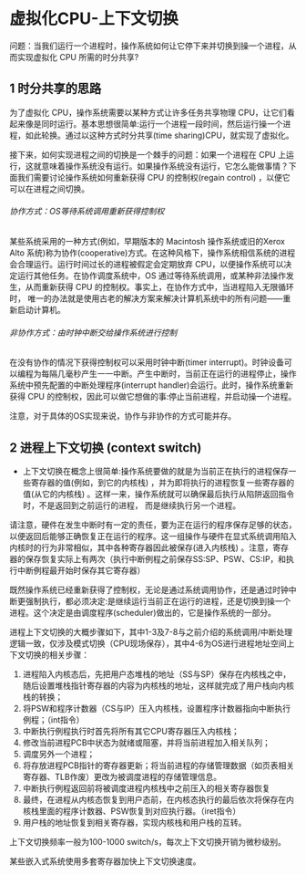 ﻿# 虚拟化CPU-上下文切换

问题：当我们运行一个进程时，操作系统如何让它停下来并切换到操一个进程，从而实现虚拟化 CPU 所需的时分共享?

## 1 时分共享的思路 ##

为了虚拟化 CPU，操作系统需要以某种方式让许多任务共享物理 CPU，让它们看起来像是同时运行。基本思想很简单:运行一个进程一段时间，然后运行操一个进程，如此轮换。通过以这种方式时分共享(time sharing)CPU，就实现了虚拟化。

接下来，如何实现进程之间的切换是一个棘手的问题：如果一个进程在 CPU 上运行，这就意味着操作系统没有运行。如果操作系统没有运行，它怎么能做事情？下面我们需要讨论操作系统如何重新获得 CPU 的控制权(regain control) ，以便它可以在进程之间切换。

###### 协作方式：OS等待系统调用重新获得控制权 ######

某些系统采用的一种方式(例如，早期版本的 Macintosh 操作系统或旧的Xerox Alto 系统)称为协作(cooperative)方式。在这种风格下，操作系统相信系统的进程会合理运行。运行时间过长的进程被假定会定期放弃 CPU，以便操作系统可以决定运行其他任务。在协作调度系统中，OS 通过等待系统调用，或某种非法操作发生，从而重新获得 CPU 的控制权。事实上，在协作方式中，当进程陷入无限循环时， 唯一的办法就是使用古老的解决方案来解决计算机系统中的所有问题——重新启动计算机。

###### 非协作方式：由时钟中断交给操作系统进行控制 ######

在没有协作的情况下获得控制权可以采用时钟中断(timer interrupt)。时钟设备可以编程为每隔几毫秒产生一一中断。产生中断时，当前正在运行的进程停止，操作系统中预先配置的中断处理程序(interrupt handler)会运行。此时，操作系统重新获得 CPU 的控制权，因此可以做它想做的事:停止当前进程，并启动操一个进程。

注意，对于具体的OS实现来说，协作与非协作的方式可能并存。

## 2 进程上下文切换 (context switch)  ##

* 上下文切换在概念上很简单:操作系统要做的就是为当前正在执行的进程保存一些寄存器的值(例如，到它的内核栈) ，并为即将执行的进程恢复一些寄存器的值(从它的内核栈) 。这样一来，操作系统就可以确保最后执行从陷阱返回指令时，不是返回到之前运行的进程， 而是继续执行另一个进程。 

请注意，硬件在发生中断时有一定的责任，要为正在运行的程序保存足够的状态，以便返回后能够正确恢复正在运行的程序。这一组操作与硬件在显式系统调用陷入内核时的行为非常相似，其中各种寄存器因此被保存(进入内核栈) 。注意，寄存器的保存恢复实际上有两次（执行中断例程之前保存SS:SP、PSW、CS:IP，和执行中断例程最开始时保存其它寄存器）

既然操作系统已经重新获得了控制权，无论是通过系统调用协作，还是通过时钟中断更强制执行，都必须决定:是继续运行当前正在运行的进程，还是切换到操一个进程。这个决定是由调度程序(scheduler)做出的，它是操作系统的一部分。

进程上下文切换的大概步骤如下，其中1-3及7-8与之前介绍的系统调用/中断处理逻辑一致，仅涉及模式切换（CPU现场保存），其中4-6为OS进行进程地址空间上下文切换的相关步骤：

1. 进程陷入内核态后，先把用户态堆栈的地址（SS与SP）保存在内核栈之中，随后设置堆栈指针寄存器的内容为内核栈的地址，这样就完成了用户栈向内核栈的转换；
2. 将PSW和程序计数器（CS与IP）压入内核栈，设置程序计数器指向中断执行例程；（int指令）
3. 中断执行例程执行时首先将所有其它CPU寄存器压入内核栈；
4. 修改当前进程PCB中状态为就绪或阻塞，并将当前进程加入相关队列；
5. 调度另外一个进程；
6. 将存放进程PCB指针的寄存器更新；将当前进程的存储管理数据（如页表相关寄存器、TLB作废）更改为被调度进程的存储管理信息。
7. 中断执行例程返回前将被调度进程内核栈中之前压入的相关寄存器恢复
8. 最终，在进程从内核态恢复到用户态前，在内核态执行的最后依次将保存在内核栈里面的程序计数器、PSW恢复到对应执行器。（iret指令）
9. 用户栈的地址恢复到相关寄存器，实现内核栈和用户栈的互转。

上下文切换频率一般为100-1000 switch/s，每次上下文切换开销为微秒级别。

某些嵌入式系统使用多套寄存器加快上下文切换速度。

